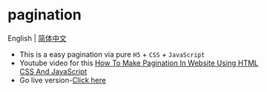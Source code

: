 # pagination
  English | [简体中文](https://github.com/Ashuai-jpg/pagination/blob/master/README-zh_CN.md)
- This is a easy pagination via pure `H5` + `CSS` + `JavaScript`
- Youtube video for this [How To Make Pagination In Website Using HTML CSS And JavaScript](https://www.youtube.com/watch?v=Ejdir7bwCpk)
- Go live version-<a href="https://ashuai-jpg.github.io/pagination/" target="_blank">Click here</a>
